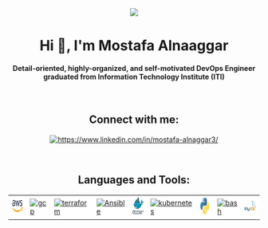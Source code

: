 <div id="header" align="center">
  <img src="https://media.giphy.com/media/M9gbBd9nbDrOTu1Mqx/giphy.gif" width="100"/>
</div>


<h1 align="center">Hi 👋, I'm Mostafa Alnaaggar</h1>
<h4 align="center">Detail-oriented, highly-organized, and self-motivated DevOps Engineer graduated from Information Technology Institute (ITI)</h4>

<br />

<h2 align="center">Connect with me:</h2>
<p align="center">
<a href="https://linkedin.com/in/https://www.linkedin.com/in/mostafa-alnaggar3/" target="blank"><img align="center" src="https://raw.githubusercontent.com/rahuldkjain/github-profile-readme-generator/master/src/images/icons/Social/linked-in-alt.svg" alt="https://www.linkedin.com/in/mostafa-alnaggar3/" height="30" width="40" /></a>
</p>

<br />

<h2 align="center">Languages and Tools:</h2>



<table align="center" style="background-color:white">
  <tr>
    <td><a href="https://aws.amazon.com/" target="_blank" rel="noreferrer"> <img src="https://raw.githubusercontent.com/devicons/devicon/master/icons/amazonwebservices/amazonwebservices-original-wordmark.svg" alt="aws" width="40" height="40"/> </a></td>
    <td><a href="https://cloud.google.com/" target="_blank" rel="noreferrer"> <img src="https://www.vectorlogo.zone/logos/google_cloud/google_cloud-icon.svg" alt="gcp" width="40" height="40"/> </a></td>
    <td><a href="https://www.terraform.io/" target="_blank" rel="noreferrer"><img src="https://avatars.githubusercontent.com/u/52939924?v=4" alt="terraform" width="40" height="40"/> </a></td>
    <td><a href="https://www.ansible.com/" target="_blank" rel="noreferrer"> <img src="https://redhat.gallerycdn.vsassets.io/extensions/redhat/ansible/0.10.0/1653409242317/Microsoft.VisualStudio.Services.Icons.Default" alt="Ansible" width="40" height="40"/> </a></td>
    <td><a href="https://www.docker.com/" target="_blank" rel="noreferrer"> <img src="https://raw.githubusercontent.com/devicons/devicon/master/icons/docker/docker-original-wordmark.svg" alt="docker" width="40" height="40"/> </a> </td>
    <td><a href="https://kubernetes.io/" target="_blank" rel="noreferrer"> <img src="https://www.vectorlogo.zone/logos/kubernetes/kubernetes-icon.svg" alt="kubernetes" width="40" height="40"/> </a> </td>
    <td><a href="https://www.python.org/" target="_blank" rel="noreferrer"> <img src="https://raw.githubusercontent.com/devicons/devicon/master/icons/python/python-original.svg" alt="python" width="40" height="40"/> </a></td>
    <td><a href="https://www.gnu.org/software/bash/" target="_blank" rel="noreferrer"> <img src="https://www.vectorlogo.zone/logos/gnu_bash/gnu_bash-icon.svg" alt="bash" width="40" height="40"/> </a></td>
    <td><a href="https://www.mysql.com/" target="_blank" rel="noreferrer"> <img src="https://raw.githubusercontent.com/devicons/devicon/master/icons/mysql/mysql-original-wordmark.svg" alt="mysql" width="40" height="40"/> </a></td>
  </tr>
</table>



